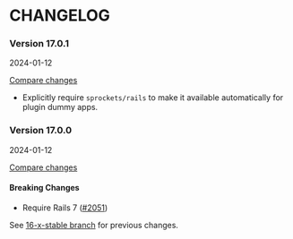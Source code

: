 # CHANGELOG

### Version 17.0.1

2024-01-12

[Compare changes](https://github.com/codevise/pageflow/compare/v17.0.0...v17.0.1)

- Explicitly require `sprockets/rails` to make it available
  automatically for plugin dummy apps.

### Version 17.0.0

2024-01-12

[Compare changes](https://github.com/codevise/pageflow/compare/16-x-stable...v17.0.0)

#### Breaking Changes

- Require Rails 7
  ([#2051](https://github.com/codevise/pageflow/pull/2051))

See
[16-x-stable branch](https://github.com/codevise/pageflow/blob/16-x-stable/CHANGELOG.md)
for previous changes.
